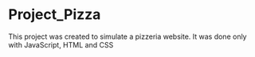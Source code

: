 # Project_Pizza
This project was created to simulate a pizzeria website. It was done only with JavaScript, HTML and CSS
